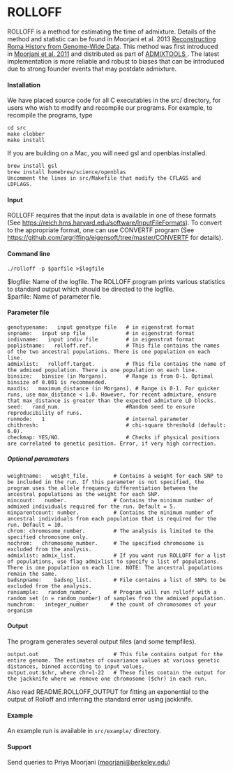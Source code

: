 # ROLLOFF

ROLLOFF is a method for estimating the time of admixture. Details of the method and statistic can be found in Moorjani et al. 2013 
<a href="https://journals.plos.org/plosgenetics/article?id=10.1371/journal.pgen.1001373">Reconstructing Roma History from Genome-Wide Data</a>. This method was first introduced in <a href="https://journals.plos.org/plosgenetics/article?id=10.1371/journal.pgen.1001373">Moorjani et al. 2011</a> and distributed as part of <a href="https://github.com/DReichLab/AdmixTools"> ADMIXTOOLS </a>. The latest implementation is more reliable and robust to biases that can be introduced due to strong founder events that may postdate admixture.

#### Installation
We have placed source code for all C executables in the src/ directory, 
for users who wish to modify and recompile our programs.  For example, to
recompile the programs, type

```
cd src
make clobber
make install      
```

If you are building on a Mac, you will need gsl and openblas installed. 
```
brew install gsl
brew install homebrew/science/openblas
Uncomment the lines in src/Makefile that modify the CFLAGS and LDFLAGS. 
```

#### Input
ROLLOFF requires that the input data is available in one of these formats (See https://reich.hms.harvard.edu/software/InputFileFormats). To convert to the appropriate format, one can use CONVERTF program (See https://github.com/argriffing/eigensoft/tree/master/CONVERTF for details). 

#### Command line 
```
./rolloff -p $parfile >$logfile
```
$logfile: Name of the logfile. The ROLLOFF program prints various statistics to standard output which should be directed to the logfile.  <br />
$parfile: Name of parameter file.  <br />

#### Parameter file
```
genotypename:   input genotype file   # in eigenstrat format
snpname:   input snp file             # in eigenstrat format
indivname:   input indiv file         # in eigenstrat format
poplistname:   rolloff.ref.           # This file contains the names of the two ancestral populations. There is one population on each line.
admixlist:   rolloff.target.          # This file contains the name of the admixed population. There is one population on each line.
binsize:   binsize (in Morgans).      # Range is from 0-1. Optimal binsize of 0.001 is recommended.
maxdis:   maximum_distance (in Morgans). # Range is 0-1. For quicker runs, use max_distance < 1.0. However, for recent admixture, ensure that max_distance is greater than the expected admixture LD blocks.
seed:   rand_num.                     #Random seed to ensure reproducibility of runs. 
runmode:   1                          # internal parameter
chithresh:                            # chi-square threshold (default: 6.0). 
checkmap: YES/NO.                     # Checks if physical positions are correlated to genetic position. Error, if very high correction. 
```

##### Optional paramaters
```
weightname:   weight_file.        # Contains a weight for each SNP to be included in the run. If this parameter is not specified, the program uses the allele frequency differentiation between the ancestral populations as the weight for each SNP. 
mincount:   number.               # Contains the minimum number of admixed individuals required for the run. Default = 5.
minparentcount: number.           # Contains the minimum number of ancestral individuals from each population that is required for the run. Default = 10.
chrom: chromosome_number.         # The analysis is limited to the specified chromosome only.
nochrom:   chromosome_number.     # The specified chromosome is excluded from the analysis.
admixlist: admix_list.            # If you want run ROLLOFF for a list of populations, use flag admixlist to specify a list of populations. There is one population on each line. NOTE: The ancestral populations remain the same.
badsnpname:    badsnp_list.       # File contains a list of SNPs to be excluded from the analysis. 
ransample:   random_number.       # Program will run rolloff with a random set (n = random_number) of samples from the admixed population.
numchrom:	integer_number       # the count of chromosomes of your organism
```

#### Output
The program generates several output files (and some tempfiles).
```
output.out                        # This file contains output for the entire genome. The estimates of covariance values at various genetic distances, binned according to input values.
output.out:$chr, where chr=1-22   # These files contain the output for the jackknife where we remove one chromosome ($chr) in each run. 
```

Also read README.ROLLOFF_OUTPUT for fitting an exponential to the output of Rolloff and inferring the standard error using jackknife.

#### Example 
An example run is available in ``src/example/`` directory. 

#### Support
Send queries to Priya Moorjani (moorjani@berkeley.edu)

